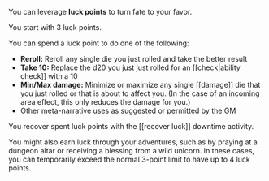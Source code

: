 You can leverage **luck points** to turn fate to your favor.  

You start with 3 luck points. 

You can spend a luck point to do one of the following:

- **Reroll:** Reroll any single die you just rolled and take the better result    
- **Take 10:** Replace the d20 you just just rolled for an [[check|ability check]] with a 10
- **Min/Max damage:** Minimize or maximize any single [[damage]] die that you just rolled or that is about to affect you. (In the case of an incoming area effect, this only reduces the damage for you.)
- Other meta-narrative uses as suggested or permitted by the GM

You recover spent luck points with the [[recover luck]] downtime activity. 

You might also earn luck through your adventures, such as by praying at a dungeon altar or receiving a blessing from a wild unicorn. In these cases, you can temporarily exceed the normal 3-point limit to have up to 4 luck points.

